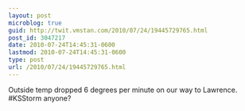```yaml
---
layout: post
microblog: true
guid: http://twit.vmstan.com/2010/07/24/19445729765.html
post_id: 3047217
date: 2010-07-24T14:45:31-0600
lastmod: 2010-07-24T14:45:31-0600
type: post
url: /2010/07/24/19445729765.html
---
```

Outside temp dropped 6 degrees per minute on our way to Lawrence. #KSStorm anyone?
